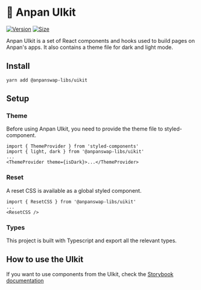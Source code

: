 # 🥞 Anpan UIkit

[![Version](https://img.shields.io/npm/v/@anpanswap-libs/uikit)](https://www.npmjs.com/package/@anpanswap-libs/uikit) [![Size](https://img.shields.io/bundlephobia/min/@anpanswap-libs/uikit)](https://www.npmjs.com/package/@anpanswap-libs/uikit)

Anpan UIkit is a set of React components and hooks used to build pages on Anpan's apps. It also contains a theme file for dark and light mode.

## Install

`yarn add @anpanswap-libs/uikit`

## Setup

### Theme

Before using Anpan UIkit, you need to provide the theme file to styled-component.

```
import { ThemeProvider } from 'styled-components'
import { light, dark } from '@anpanswap-libs/uikit'
...
<ThemeProvider theme={isDark}>...</ThemeProvider>
```

### Reset

A reset CSS is available as a global styled component.

```
import { ResetCSS } from '@anpanswap-libs/uikit'
...
<ResetCSS />
```

### Types

This project is built with Typescript and export all the relevant types.

## How to use the UIkit

If you want to use components from the UIkit, check the [Storybook documentation](https://anpanswap.github.io/anpan-uikit/)
